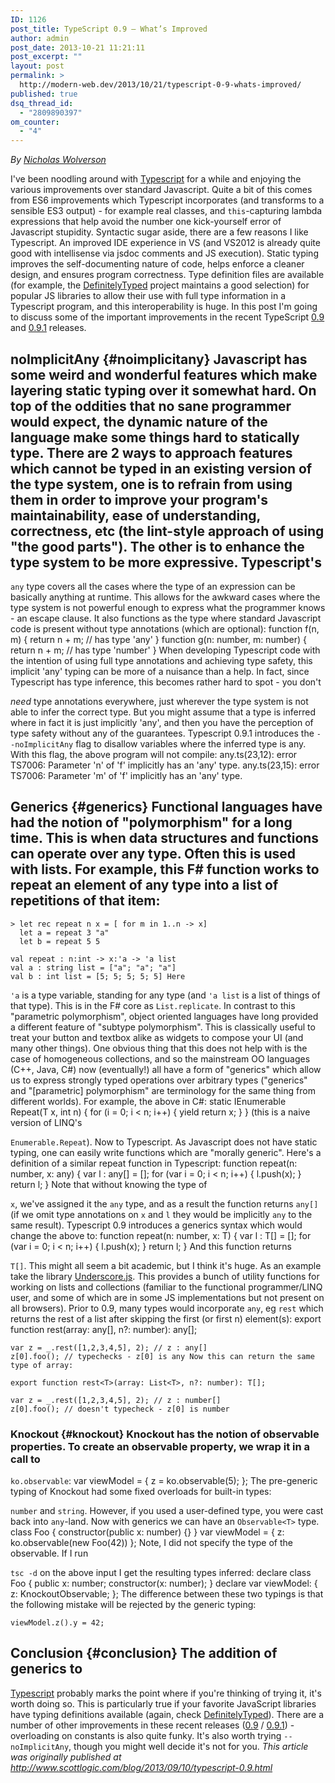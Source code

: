 ```yaml
---
ID: 1126
post_title: TypeScript 0.9 – What’s Improved
author: admin
post_date: 2013-10-21 11:21:11
post_excerpt: ""
layout: post
permalink: >
  http://modern-web.dev/2013/10/21/typescript-0-9-whats-improved/
published: true
dsq_thread_id:
  - "2809890397"
om_counter:
  - "4"
---
```

*By [Nicholas Wolverson][1]*</p> I've been noodling around with [Typescript][2] for a while and enjoying the various improvements over standard Javascript. Quite a bit of this comes from ES6 improvements which Typescript incorporates (and transforms to a sensible ES3 output) - for example real classes, and `this`-capturing lambda expressions that help avoid the number one kick-yourself error of Javascript stupidity. Syntactic sugar aside, there are a few reasons I like Typescript. An improved IDE experience in VS (and VS2012 is already quite good with intellisense via jsdoc comments and JS execution). Static typing improves the self-documenting nature of code, helps enforce a cleaner design, and ensures program correctness. Type definition files are available (for example, the [DefinitelyTyped][3] project maintains a good selection) for popular JS libraries to allow their use with full type information in a Typescript program, and this interoperability is huge. In this post I'm going to discuss some of the important improvements in the recent TypeScript [0\.9][4] and [0\.9.1][5] releases. 
## noImplicitAny {#noimplicitany} Javascript has some weird and wonderful features which make layering static typing over it somewhat hard. On top of the oddities that no sane programmer would expect, the dynamic nature of the language make some things hard to statically type. There are 2 ways to approach features which cannot be typed in an existing version of the type system, one is to refrain from using them in order to improve your program's maintainability, ease of understanding, correctness, etc (the lint-style approach of using "the good parts"). The other is to enhance the type system to be more expressive. Typescript's 

`any` type covers all the cases where the type of an expression can be basically anything at runtime. This allows for the awkward cases where the type system is not powerful enough to express what the programmer knows - an escape clause. It also functions as the type where standard Javascript code is present without type annotations (which are optional): 
    function f(n, m) {
        return n + m; // has type 'any'
    }
    function g(n: number, m: number) {
        return n + m; // has type 'number'
    } When developing Typescript code with the intention of using full type annotations and achieving type safety, this implicit 'any' typing can be more of a nuisance than a help. In fact, since Typescript has type inference, this becomes rather hard to spot - you don't 

*need* type annotations everywhere, just wherever the type system is not able to infer the correct type. But you might assume that a type is inferred where in fact it is just implicitly 'any', and then you have the perception of type safety without any of the guarantees. Typescript 0.9.1 introduces the `--noImplicitAny` flag to disallow variables where the inferred type is any. With this flag, the above program will not compile: 
    any.ts(23,12): error TS7006: Parameter 'n' of 'f' implicitly has an 'any' type.
    any.ts(23,15): error TS7006: Parameter 'm' of 'f' implicitly has an 'any' type.

## Generics {#generics} Functional languages have had the notion of "polymorphism" for a long time. This is when data structures and functions can operate over any type. Often this is used with lists. For example, this F# function works to repeat an element of any type into a list of repetitions of that item: 

    > let rec repeat n x = [ for m in 1..n -> x]
      let a = repeat 3 "a"
      let b = repeat 5 5
    
    val repeat : n:int -> x:'a -> 'a list
    val a : string list = ["a"; "a"; "a"]
    val b : int list = [5; 5; 5; 5; 5] Here 

`'a` is a type variable, standing for any type (and `'a list` is a list of things of that type). This is in the F# core as `List.replicate`. In contrast to this "parametric polymorphism", object oriented languages have long provided a different feature of "subtype polymorphism". This is classically useful to treat your button and textbox alike as widgets to compose your UI (and many other things). One obvious thing that this does not help with is the case of homogeneous collections, and so the mainstream OO languages (C++, Java, C#) now (eventually!) all have a form of "generics" which allow us to express strongly typed operations over arbitrary types ("generics" and "[parametric] polymorphism" are terminology for the same thing from different worlds). For example, the above in C#: 
    static IEnumerable<T> Repeat<T>(T x, int n) {
        for (i = 0; i < n; i++) {
            yield return x;
        }
    } (this is a naive version of LINQ's 

`Enumerable.Repeat`). Now to Typescript. As Javascript does not have static typing, one can easily write functions which are "morally generic". Here's a definition of a similar repeat function in Typescript: 
    function repeat(n: number, x: any) {
        var l : any[] = [];
        for (var i = 0; i < n; i++)
        {
            l.push(x);
        }
        return l;
    } Note that without knowing the type of 

`x`, we've assigned it the `any` type, and as a result the function returns `any[]` (if we omit type annotations on `x` and `l` they would be implicitly `any` to the same result). Typescript 0.9 introduces a generics syntax which would change the above to: 
    function repeat<T>(n: number, x: T) {
        var l : T[] = [];
        for (var i = 0; i < n; i++)
        {
            l.push(x);
        }
        return l;
    } And this function returns 

`T[]`. This might all seem a bit academic, but I think it's huge. As an example take the library [Underscore.js][6]. This provides a bunch of utility functions for working on lists and collections (familiar to the functional programmer/LINQ user, and some of which are in some JS implementations but not present on all browsers). Prior to 0.9, many types would incorporate `any`, eg `rest` which returns the rest of a list after skipping the first (or first n) element(s): 
    export function rest(array: any[], n?: number): any[];
    
    var z = _.rest([1,2,3,4,5], 2); // z : any[]
    z[0].foo(); // typechecks - z[0] is any Now this can return the same type of array: 

    export function rest<T>(array: List<T>, n?: number): T[];
    
    var z = _.rest([1,2,3,4,5], 2); // z : number[]
    z[0].foo(); // doesn't typecheck - z[0] is number

### Knockout {#knockout} Knockout has the notion of observable properties. To create an observable property, we wrap it in a call to 

`ko.observable`: 
    var viewModel = { 
        z = ko.observable(5);
    }; The pre-generic typing of Knockout had some fixed overloads for built-in types: 

`number` and `string`. However, if you used a user-defined type, you were cast back into `any`-land. Now with generics we can have an `Observable<T>` type. 
    class Foo {
        constructor(public x: number) {}
    }
    var viewModel = { 
        z: ko.observable(new Foo(42))
    }; Note, I did not specify the type of the observable. If I run 

`tsc -d` on the above input I get the resulting types inferred: 
    declare class Foo {
        public x: number;
        constructor(x: number);
    }
    declare var viewModel: {
        z: KnockoutObservable<Foo>;
    }; The difference between these two typings is that the following mistake will be rejected by the generic typing: 

    viewModel.z().y = 42;

## Conclusion {#conclusion} The addition of generics to 

[Typescript][2] probably marks the point where if you're thinking of trying it, it's worth doing so. This is particularly true if your favorite JavaScript libraries have typing definitions available (again, check [DefinitelyTyped][3]). There are a number of other improvements in these recent releases ([0\.9][4] / [0\.9.1][5]) - overloading on constants is also quite funky. It's also worth trying `--noImplicitAny`, though you might well decide it's not for you. *This article was originally published at <http://www.scottlogic.com/blog/2013/09/10/typescript-0.9.html>*[][7]

 [1]: /authors/nicholas-wolverson/
 [2]: http://www.typescriptlang.org/
 [3]: https://github.com/borisyankov/DefinitelyTyped
 [4]: http://blogs.msdn.com/b/typescript/archive/2013/06/18/announcing-typescript-0-9.aspx
 [5]: http://blogs.msdn.com/b/typescript/archive/2013/08/06/announcing-0-9-1.aspx
 [6]: http://underscorejs.org
 [7]: http://www.scottlogic.com/blog/2013/09/10/typescript-0.9.html